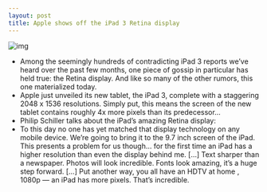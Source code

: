 ```yaml
---
layout: post
title: Apple shows off the iPad 3 Retina display
---
```

![img](http://media.idownloadblog.com/wp-content/uploads/2012/03/iPad-3-retina.jpg)
* Among the seemingly hundreds of contradicting iPad 3 reports we’ve heard over the past few months, one piece of gossip in particular has held true: the Retina display. And like so many of the other rumors, this one materialized today.
* Apple just unveiled its new tablet, the iPad 3, complete with a staggering 2048 x 1536 resolutions. Simply put, this means the screen of the new tablet contains roughly 4x more pixels than its predecessor…
* Philip Schiller talks about the iPad’s amazing Retina display:
* To this day no one has yet matched that display technology on any mobile device. We’re going to bring it to the 9.7 inch screen of the iPad. This presents a problem for us though… for the first time an iPad has a higher resolution than even the display behind me. […] Text sharper than a newspaper. Photos will look incredible. Fonts look amazing, it’s a huge step forward. […] Put another way, you all have an HDTV at home , 1080p — an iPad has more pixels. That’s incredible.

